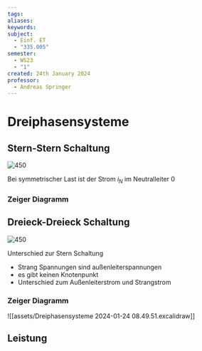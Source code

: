 ```yaml
---
tags: 
aliases: 
keywords: 
subject:
  - Einf. ET
  - "335.005"
semester:
  - WS23
  - "1"
created: 24th January 2024
professor:
  - Andreas Springer
---
```

 

# Dreiphasensysteme

## Stern-Stern Schaltung

![450](assets/Pasted%20image%2020240124084846.png)

Bei symmetrischer Last ist der Strom $i_{N}$ im Neutralleiter 0

### Zeiger Diagramm

## Dreieck-Dreieck Schaltung

![450](assets/Pasted%20image%2020240124084937.png)

Unterschied zur Stern Schaltung
- Strang Spannungen sind außenleiterspannungen
- es gibt keinen Knotenpunkt
- Unterschied zum Außenleiterstrom und Strangstrom

### Zeiger Diagramm

![[assets/Dreiphasensysteme 2024-01-24 08.49.51.excalidraw]]

## Leistung